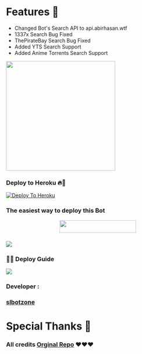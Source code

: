 
<h1> Features 🔆 </h1>

- Changed Bot's Search API to api.abirhasan.wtf
- 1337x Search Bug Fixed
- ThePirateBay Search Bug Fixed
- Added YTS Search Support
- Added Anime Torrents Search Support

<img src="https://telegra.ph/file/c18a32b1b3d3744bf44dc.jpg" width="300 " height="300 "/></a></p>


















### Deploy to Heroku 🔥🕺 


[![Deploy To Heroku](https://www.herokucdn.com/deploy/button.svg)](https://heroku.com/deploy?template=https://github.com/Dinuraofficial/torrentbot)

###              The easiest way to deploy this  Bot
<p align="center"><a href="https://heroku.com/deploy?template=https://github.com/Dinuraofficial/torrentbot"> <img src="https://img.shields.io/badge/Deploy%20To%20Heroku-blueviolet?style=for-the-badge&logo=heroku" width="210" height="34.45"/></a></p>


###   <a href="https://www.youtube.com/channel/UCvYfJcTr8RY72dIapzMqFQA?sub_confirmation=1"><img src="https://img.shields.io/badge/How%20To-Deploy-red.svg?logo=Youtube"></a>
###  🧙‍♀️ Deploy Guide
<a href="https://www.youtube.com/channel/UCvYfJcTr8RY72dIapzMqFQA?sub_confirmation=1"><img src="https://telegra.ph/file/beca543cd87ec72be6069.jpg"></a>

### Developer :

### [slbotzone](https://t.me/slbotzone)

<h1> Special Thanks 💝 </h1>

###  All credits [Orginal Repo](https://github.com/AbirHasan2005/Torrent-Search-Bot/tree/main) ❤️❤️❤️





